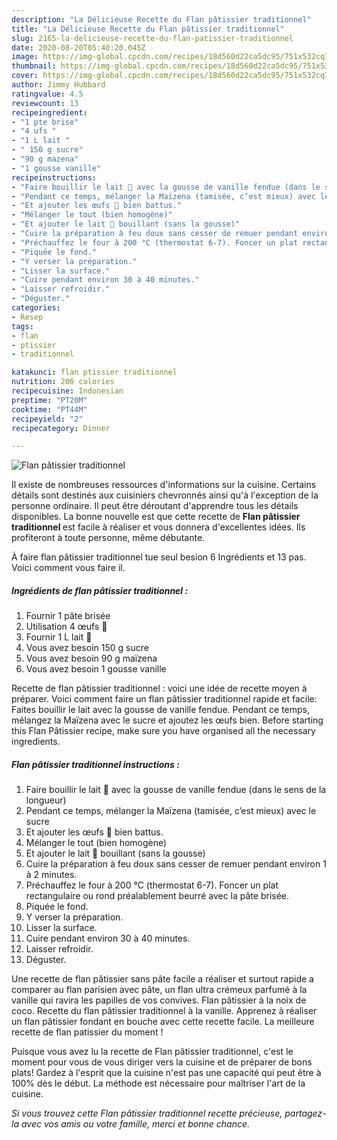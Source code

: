 ```yaml
---
description: "La Délicieuse Recette du Flan pâtissier traditionnel"
title: "La Délicieuse Recette du Flan pâtissier traditionnel"
slug: 2165-la-delicieuse-recette-du-flan-patissier-traditionnel
date: 2020-08-20T05:40:20.045Z
image: https://img-global.cpcdn.com/recipes/18d560d22ca5dc95/751x532cq70/flan-patissier-traditionnel-photo-principale-de-la-recette.jpg
thumbnail: https://img-global.cpcdn.com/recipes/18d560d22ca5dc95/751x532cq70/flan-patissier-traditionnel-photo-principale-de-la-recette.jpg
cover: https://img-global.cpcdn.com/recipes/18d560d22ca5dc95/751x532cq70/flan-patissier-traditionnel-photo-principale-de-la-recette.jpg
author: Jimmy Hubbard
ratingvalue: 4.5
reviewcount: 13
recipeingredient:
- "1 pte brise"
- "4 ufs "
- "1 L lait "
- " 150 g sucre"
- "90 g mazena"
- "1 gousse vanille"
recipeinstructions:
- "Faire bouillir le lait 🥛 avec la gousse de vanille fendue (dans le sens de la longueur)"
- "Pendant ce temps, mélanger la Maïzena (tamisée, c’est mieux) avec le sucre"
- "Et ajouter les œufs 🥚 bien battus."
- "Mélanger le tout (bien homogène)"
- "Et ajouter le lait 🥛 bouillant (sans la gousse)"
- "Cuire la préparation à feu doux sans cesser de remuer pendant environ 1 à 2 minutes."
- "Préchauffez le four à 200 °C (thermostat 6-7). Foncer un plat rectangulaire ou rond préalablement beurré avec la pâte brisée."
- "Piquée le fond."
- "Y verser la préparation."
- "Lisser la surface."
- "Cuire pendant environ 30 à 40 minutes."
- "Laisser refroidir."
- "Déguster."
categories:
- Resep
tags:
- flan
- ptissier
- traditionnel

katakunci: flan ptissier traditionnel 
nutrition: 206 calories
recipecuisine: Indonesian
preptime: "PT20M"
cooktime: "PT44M"
recipeyield: "2"
recipecategory: Dinner

---
```



![Flan pâtissier traditionnel](https://img-global.cpcdn.com/recipes/18d560d22ca5dc95/751x532cq70/flan-patissier-traditionnel-photo-principale-de-la-recette.jpg)

Il existe de nombreuses ressources d'informations sur la cuisine. Certains détails sont destinés aux cuisiniers chevronnés ainsi qu'à l'exception de la personne ordinaire. Il peut être déroutant d'apprendre tous les détails disponibles. La bonne nouvelle est que cette recette de <strong> Flan pâtissier traditionnel </strong> est facile à réaliser et vous donnera d'excellentes idées. Ils profiteront à toute personne, même débutante.

<!--inarticleads1-->

À faire flan pâtissier traditionnel tue seul besion 6 Ingrédients et 13 pas. Voici comment vous faire il.

##### Ingrédients de flan pâtissier traditionnel :

1. Fournir 1 pâte brisée
1. Utilisation 4 œufs 🥚
1. Fournir 1 L lait 🥛
1. Vous avez besoin  150 g sucre
1. Vous avez besoin 90 g maïzena
1. Vous avez besoin 1 gousse vanille


Recette de flan pâtissier traditionnel : voici une idée de recette moyen à préparer. Voici comment faire un flan pâtissier traditionnel rapide et facile: Faites bouillir le lait avec la gousse de vanille fendue. Pendant ce temps, mélangez la Maïzena avec le sucre et ajoutez les œufs bien. Before starting this Flan Pâtissier recipe, make sure you have organised all the necessary ingredients. 

<!--inarticleads2-->

##### Flan pâtissier traditionnel instructions :

1. Faire bouillir le lait 🥛 avec la gousse de vanille fendue (dans le sens de la longueur)
1. Pendant ce temps, mélanger la Maïzena (tamisée, c’est mieux) avec le sucre
1. Et ajouter les œufs 🥚 bien battus.
1. Mélanger le tout (bien homogène)
1. Et ajouter le lait 🥛 bouillant (sans la gousse)
1. Cuire la préparation à feu doux sans cesser de remuer pendant environ 1 à 2 minutes.
1. Préchauffez le four à 200 °C (thermostat 6-7). Foncer un plat rectangulaire ou rond préalablement beurré avec la pâte brisée.
1. Piquée le fond.
1. Y verser la préparation.
1. Lisser la surface.
1. Cuire pendant environ 30 à 40 minutes.
1. Laisser refroidir.
1. Déguster.


Une recette de flan pâtissier sans pâte facile a réaliser et surtout rapide a comparer au flan parisien avec pâte, un flan ultra crémeux parfumé à la vanille qui ravira les papilles de vos convives. Flan pâtissier à la noix de coco. Recette du flan pâtissier traditionnel à la vanille. Apprenez à réaliser un flan pâtissier fondant en bouche avec cette recette facile. La meilleure recette de flan patissier du moment ! 

<!--inarticleads1-->

<p>
Puisque vous avez lu la recette de Flan pâtissier traditionnel, c'est le moment pour vous de vous diriger vers la cuisine et de préparer de bons plats! Gardez à l'esprit que la cuisine n'est pas une capacité qui peut être à 100% dès le début. La méthode est nécessaire pour maîtriser l'art de la cuisine.
</p>

<p>
<i>Si vous trouvez cette Flan pâtissier traditionnel recette précieuse, partagez-la avec vos amis ou votre famille, merci et bonne chance.</i>
</p>
